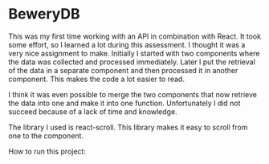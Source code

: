 # BeweryDB
This was my first time working with an API in combination with React.
It took some effort, so I learned a lot during this assessment. I thought it was a very nice assignment to make.
Initially I started with two components where the data was collected and processed immediately.
Later I put the retrieval of the data in a separate component and then processed it in another component. This makes the code a lot easier to read.

I think it was even possible to merge the two components that now retrieve the data into one and make it into one function. Unfortunately I did not succeed because of a lack of time and knowledge.

The library I used is react-scroll. This library makes it easy to scroll from one to the component.


How to run this project:
